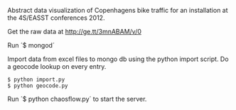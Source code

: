 Abstract data visualization of Copenhagens bike traffic for an installation at the 4S/EASST conferences 2012.

Get the raw data at http://ge.tt/3mnABAM/v/0

Run ´$ mongod´

Import data from excel files to mongo db using the python import script. Do a geocode lookup on every entry.  
    
    $ python import.py
    $ python geocode.py

Run  ´$ python chaosflow.py´ to start the server.



